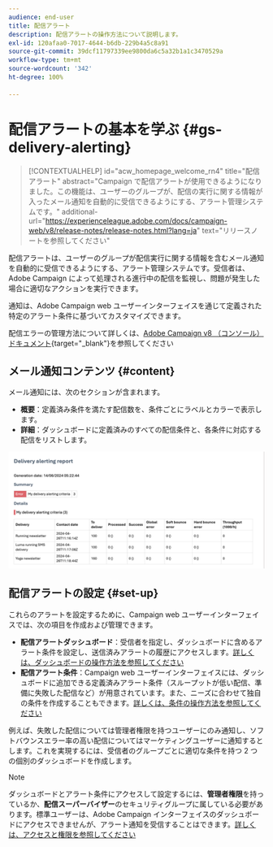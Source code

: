 ```yaml
---
audience: end-user
title: 配信アラート
description: 配信アラートの操作方法について説明します。
exl-id: 120afaa0-7017-4644-b6db-229b4a5c8a91
source-git-commit: 39dcf11797339ee9800da6c5a32b1a1c3470529a
workflow-type: tm+mt
source-wordcount: '342'
ht-degree: 100%

---
```


# 配信アラートの基本を学ぶ {#gs-delivery-alerting}


>[!CONTEXTUALHELP]
>id="acw_homepage_welcome_rn4"
>title="配信アラート"
>abstract="Campaign で配信アラートが使用できるようになりました。この機能は、ユーザーのグループが、配信の実行に関する情報が入ったメール通知を自動的に受信できるようにする、アラート管理システムです。"
>additional-url="https://experienceleague.adobe.com/docs/campaign-web/v8/release-notes/release-notes.html?lang=ja" text="リリースノートを参照してください"

配信アラートは、ユーザーのグループが配信実行に関する情報を含むメール通知を自動的に受信できるようにする、アラート管理システムです。受信者は、Adobe Campaign によって処理される進行中の配信を監視し、問題が発生した場合に適切なアクションを実行できます。

通知は、Adobe Campaign web ユーザーインターフェイスを通じて定義された特定のアラート条件に基づいてカスタマイズできます。

配信エラーの管理方法について詳しくは、[Adobe Campaign v8 （コンソール）ドキュメント](https://experienceleague.adobe.com/ja/docs/campaign/campaign-v8/send/failures/delivery-failures#send){target="_blank"}を参照してください

## メール通知コンテンツ {#content}

メール通知には、次のセクションが含まれます。

* **概要**：定義済み条件を満たす配信数を、条件ごとにラベルとカラーで表示します。
* **詳細**：ダッシュボードに定義済みのすべての配信条件と、各条件に対応する配信をリストします。

![](assets/alerting-email.png)

## 配信アラートの設定 {#set-up}

これらのアラートを設定するために、Campaign web ユーザーインターフェイスでは、次の項目を作成および管理できます。

* **配信アラートダッシュボード**：受信者を指定し、ダッシュボードに含めるアラート条件を設定し、送信済みアラートの履歴にアクセスします。[詳しくは、ダッシュボードの操作方法を参照してください](../msg/delivery-alerting-dashboards.md)
* **配信アラート条件**：Campaign web ユーザーインターフェイスには、ダッシュボードに追加できる定義済みアラート条件（スループットが低い配信、準備に失敗した配信など）が用意されています。また、ニーズに合わせて独自の条件を作成することもできます。[詳しくは、条件の操作方法を参照してください](../msg/delivery-alerting-criteria.md)

例えば、失敗した配信については管理者権限を持つユーザーにのみ通知し、ソフトバウンスエラー率の高い配信についてはマーケティングユーザーに通知するとします。これを実現するには、受信者のグループごとに適切な条件を持つ 2 つの個別のダッシュボードを作成します。

>[!NOTE]
>
>ダッシュボードとアラート条件にアクセスして設定するには、**管理者権限**&#x200B;を持っているか、**配信スーパーバイザー**&#x200B;のセキュリティグループに属している必要があります。標準ユーザーは、Adobe Campaign インターフェイスのダッシュボードにアクセスできませんが、アラート通知を受信することはできます。[詳しくは、アクセスと権限を参照してください](../get-started/permissions.md)
